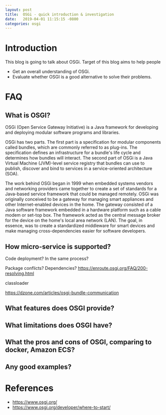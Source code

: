 ```yaml
---
layout: post
title:  OSGi - quick introduction & investigation
date:   2019-04-01 11:15:15 -0800
categories: osgi
---
```


# Introduction
This blog is going to talk about OSGi. Target of this blog aims to help people
* Get an overall understanding of OSGi.
* Evaluate whether OSGI is a good alternative to solve their problems.


# FAQ
## What is OSGI?
OSGi (Open Service Gateway Initiative) is a Java framework for developing and deploying modular software programs and libraries.

OSGi has two parts. The first part is a specification for modular components called bundles, which are commonly referred to as plug-ins. The specification defines an infrastructure for a bundle's life cycle and determines how bundles will interact.  The second part of OSGi is a Java Virtual Machine (JVM)-level service registry that bundles can use to publish, discover and bind to services in a service-oriented architecture (SOA).

The work behind OSGi began in 1999 when embedded systems vendors and networking providers came together to create a set of standards for a Java-based service framework that could be managed remotely. OSGi was originally conceived to be a gateway for managing smart appliances and other Internet-enabled devices in the home. The gateway consisted of a Java software framework embedded in a hardware platform such as a cable modem or set-top box. The framework acted as the central message broker for the device on the home's local area network (LAN). The goal, in essence, was to create a standardized middleware for smart devices and make managing cross-dependencies easier for software developers.

## How micro-service is supported?
Code deployment?
In the same process?

Package conflicts? Dependencies?
https://enroute.osgi.org/FAQ/200-resolving.html

classloader

https://dzone.com/articles/osgi-bundle-communication

## What features does OSGI provide?

## What limitations does OSGI have?

## What the pros and cons of OSGI, comparing to docker, Amazon ECS?


## Any good examples?


# References
* https://www.osgi.org/
* https://www.osgi.org/developer/where-to-start/